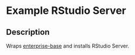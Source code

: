 # Example RStudio Server


## Description

Wraps [enterprise-base](../base/README.md) and installs RStudio Server.